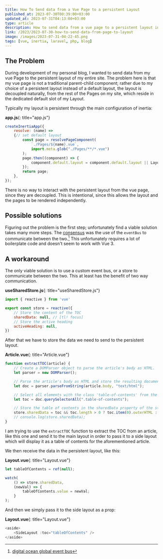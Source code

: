 ```yaml
---
title: How To Send data from a Vue Page to a persistent Layout
published_at: 2023-07-30T00:39:00+03:00
updated_at: 2023-07-31T04:13:00+03:00
type: article
description: How to send data from a vue page to a persistent layout in Laravel + inertiajs
link: /2023/2023-07-30-how-to-send-data-from-page-to-layout
image: /images/2023-07-31-04-22-45.png
tags: [vue, inertia, laravel, php, blog]
---
```



## The Problem

During development of my personal blog, I wanted to send data from my 
vue Page to the persistent layout of my entire site. 
  The problem here is that my vue page is not a traditional parent-child component; 
rather due to my choice of a persistent layout instead of a default layout, 
the layout is decoupled naturally, from the rest of the Pages on my site, 
which reside in the dedicated default slot of my Layout.

Typically my layout is persistent through the main configuration of inertia:


**app.js**{: title="app.js"}
```javascript
createInertiaApp({
    resolve: (name) =>
    {// set default layout
        const page = resolvePageComponent(
            `./Pages/${name}.vue`,
            import.meta.glob("./Pages/**/*.vue")
        );
        page.then((component) => {
            component.default.layout = component.default.layout || Layout;
        });
        return page;
    },
});
```
There is no way to interact with the persistent layout from the vue page, since they are decoupled.
This is intentional, since this allows the layout and the pages to be rendered independently.

## Possible solutions
Figuring out the problem is the first step; unfortunately find a viable solution takes many more steps.
The [consensus](https://github.com/inertiajs/inertia/issues/176) was the use of the `eventBus` to communicate between the two.[^1]
This unfortunately requires a lot of boilerplate code and doesn't seem to work with Vue 3.

## A workaround
The only viable solution is to use a custom event bus, or a store to communicate between the two.
This at least has the benefit of two way communication.

**useSharedStore.js**{: title="useSharedStore.js"}
```javascript
import { reactive } from 'vue'

export const store = reactive({
    // Store the content of the TOC
    sharedData: null, // [tl! focus]
    // Store the active heading
    activeHeading: null,
})

```

After that we have to store the data we need to send to the persistent layout.

**Article.vue**{: title="Article.vue"}
```javascript
function extractTOC(article) {
    // Create a DOMParser object to parse the article's body as HTML.
    let parser = new DOMParser();

    // Parse the article's body as HTML and store the resulting document in the 'doc' variable.
    let doc = parser.parseFromString(article.body, "text/html");

    // Select all elements with the class 'table-of-contents' from the parsed document and store them in the 'toc' variable.
    let toc = doc.querySelectorAll(".table-of-contents");

    // Store the table of contents in the sharedData property of the store object.
    store.sharedData = toc && toc.length > 0 ? toc.item(0).outerHTML : ""; // [tl! highlight]
    // console.log(store.sharedData);
}
```
I am trying to use the `extractTOC` function to extract the TOC from an article, like this one
    and send it to the main layout in order to pass it to a side layout which will display it as a table of contents for the aforementioned article.

We then receive the data in the persistent layout, like this:

**Layout.vue**{: title="Layout.vue"}
```javascript
let tableOfContents = ref(null);

watch(
    () => store.sharedData,
    (newVal) => {
        tableOfContents.value = newVal;
    }
);
```

And then we simply pass it to the side layout as a prop:

**Layout.vue**{: title="Layout.vue"}
```javascript
<aside>
    <SideLayout :toc="tableOfContents" />
</aside>
```


[^1]: [digital ocean global event bus](https://www.digitalocean.com/community/tutorials/vuejs-global-event-bus)






